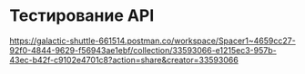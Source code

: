 # Тестирование API

https://galactic-shuttle-661514.postman.co/workspace/Spacer1~4659cc27-92f0-4844-9629-f56943ae1ebf/collection/33593066-e1215ec3-957b-43ec-b42f-c9102e4701c8?action=share&creator=33593066
